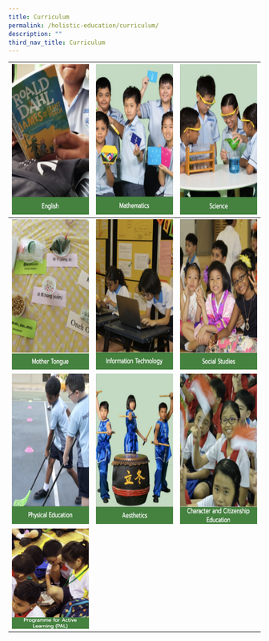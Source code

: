 ```yaml
---
title: Curriculum
permalink: /holistic-education/curriculum/
description: ""
third_nav_title: Curriculum
---
```

<table>
<thead>
  <tr>
    <th><a rel="noopener noreferrer" href="/holistic-education/curriculum/english-language"><img height="300" width="400" alt="English" src="/images/Curriculum/English.jpg">
    </a></th><th><a rel="noopener noreferrer" href="/holistic-education/curriculum/mathematics"><img height="300" width="400" alt="Mathematics" src="/images/Curriculum/Mathematics.jpg">
    </a></th><th><a rel="noopener noreferrer" href="/holistic-education/curriculum/science"><img height="300" width="400" alt="Science" src="/images/Curriculum/Science.jpg">
</a></th></tr></thead><tbody>
  <tr>
    <td><a rel="noopener noreferrer" href="/holistic-education/curriculum/mother-tongue"><img height="300" width="400" alt="Mother Tongue" src="/images/Curriculum/Mother%20Tongue.jpg">
    </a></td><td><a rel="noopener noreferrer"  href="/holistic-education/curriculum/information-technology"><img height="300" width="400" alt="Information Technology" src="/images/Curriculum/Information%20Technology.jpg">
    </a></td><td><a rel="noopener noreferrer" href="/holistic-education/curriculum/social-studies"><img height="300" width="400" alt="Social Studies" src="/images/Curriculum/Social%20Studies.jpg">
  </a></td></tr><tr>
    <td><a rel="noopener noreferrer" href="/holistic-education/curriculum/physical-education"><img height="300" width="400" alt="Physical Education" src="/images/Curriculum/Physical%20Education.jpg">
    </a></td><td><a rel="noopener noreferrer" href="/holistic-education/curriculum/aesthetics"><img height="300" width="400" alt="Aesthetics" src="/images/Curriculum/Aesthetics.jpg">
    </a></td><td><a rel="noopener noreferrer" href="/holistic-education/curriculum/character-and-citizenship-education"><img height="300" width="400" alt="Character and Citizenship Education" src="/images/Curriculum/CCE.jpg">
  </a></td></tr><tr>
    <td><a rel="noopener noreferrer" href="/holistic-education/curriculum/programme-for-active-learning-pal"><img height="200" width="300" alt="Programme for Active Learning" src="/images/Curriculum/Programme%20for%20Active%20Learning.jpg"></a></td></tr></tbody></table>